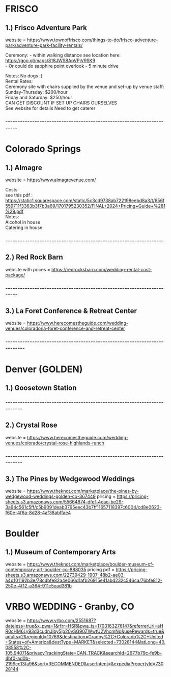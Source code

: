 


# FRISCO #

## 1.) Frisco Adventure Park ## 
website =  https://www.townoffrisco.com/things-to-do/frisco-adventure-park/adventure-park-facility-rentals/

Ceremony:
    - within walking distance see location here: https://goo.gl/maps/818JWS8ApVPjV9SK9    \
    - Or could do sapphire point overlook - 5 minute drive


Notes: 
No dogs :( \
Rental Rates: \
Ceremony site with chairs supplied by the venue and set-up by venue staff: \
Sunday-Thursday: $200/hour \
Friday and Saturday: $250/hour \
CAN GET DISCOUNT IF SET UP CHAIRS OURSELVES \
See website for details
Need to get caterer
### ---------------------------------------------------------------------- ###

# Colorado Springs #
## 1.) Almagre ##

website = https://www.almagrevenue.com/    <br>

Costs:  <br>
see this pdf : https://static1.squarespace.com/static/5c3cd9738ab722198eebd8a3/t/656f559711f3363b3f7b3a69/1701795230352/FINAL+2024+Pricing+Guide+%281%29.pdf    <br>
Notes:    <br>
Alcohol in house <br>
Catering in house

### ----------------------------------------------------------------- ###

## 2.) Red Rock Barn ##
website with prices = https://redrocksbarn.com/wedding-rental-cost-package/

### ---------------------------------------------------------------------- ###

## 3.) La Foret Conference & Retreat Center
website = https://www.herecomestheguide.com/wedding-venues/colorado/la-foret-conference-and-retreat-center
### ------------------------------------------------------------------------- ###

# Denver (GOLDEN) #
## 1.) Goosetown Station ##

### ------------------------------------------------------------------------ ###
## 2.) Crystal Rose  ##
website = https://www.herecomestheguide.com/wedding-venues/colorado/crystal-rose-highlands-ranch  <br>
### ------------------------------------------------------------------------ ###

## 3.) The Pines by Wedgewood Weddings ##
website = https://www.theknot.com/marketplace/the-pines-by-wedgewood-weddings-golden-co-367449
pricing = https://pricing-sheets.s3.amazonaws.com/55664874-dfef-4cae-be29-3a64c561c5ff/c5b9091deab3795eec43b7ff11657118397c6004/cd8e0623-f60e-4f6a-8d28-4af38abffae4

# Boulder  #

## 1.) Museum of Contemporary Arts
website = https://www.theknot.com/marketplace/boulder-museum-of-contemporary-art-boulder-co-888035
pricing pdf = https://pricing-sheets.s3.amazonaws.com/22739429-1907-48b2-ae03-a4d101192b3e/78cdbfe82a4e066d1afb26915e41abd232c546ca/76bfe812-250e-4f12-a364-911c5ead381b


# VRBO WEDDING - Granby, CO #
website = https://www.vrbo.com/2551687?dateless=true&x_pwa=1&rfrr=HSR&pwa_ts=1703163276147&referrerUrl=aHR0cHM6Ly93d3cudnJiby5jb20vSG90ZWwtU2VhcmNo&useRewards=true&adults=2&regionId=10769&destination=Granby%2C+Colorado%2C+United+States+of+America&destType=MARKET&selected=73028144&latLong=40.08558%2C-105.94071&privacyTrackingState=CAN_TRACK&searchId=2677b79c-fe9b-4bf0-ad0b-2199cc13fa96&sort=RECOMMENDED&userIntent=&expediaPropertyId=73028144


